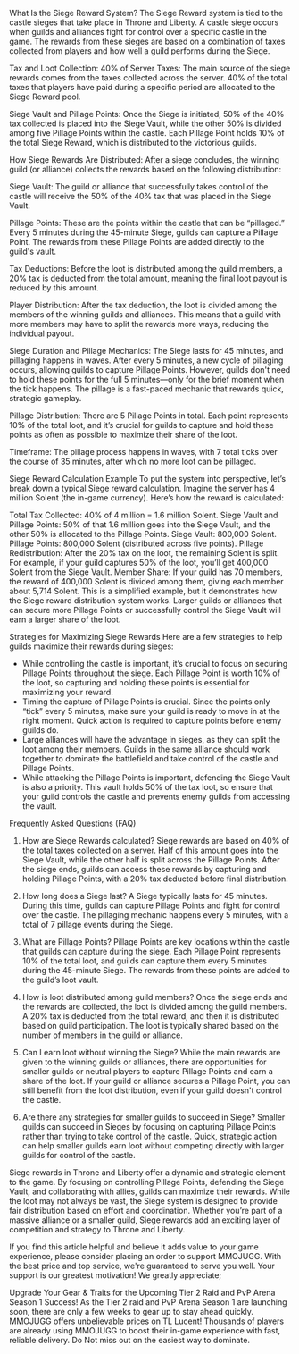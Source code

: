 What Is the Siege Reward System?
The Siege Reward system is tied to the castle sieges that take place in Throne and Liberty. A castle siege occurs when guilds and alliances fight for control over a specific castle in the game. The rewards from these sieges are based on a combination of taxes collected from players and how well a guild performs during the Siege.

Tax and Loot Collection:
40% of Server Taxes: The main source of the siege rewards comes from the taxes collected across the server. 40% of the total taxes that players have paid during a specific period are allocated to the Siege Reward pool.

Siege Vault and Pillage Points:
Once the Siege is initiated, 50% of the 40% tax collected is placed into the Siege Vault, while the other 50% is divided among five Pillage Points within the castle. Each Pillage Point holds 10% of the total Siege Reward, which is distributed to the victorious guilds.

How Siege Rewards Are Distributed:
After a siege concludes, the winning guild (or alliance) collects the rewards based on the following distribution:

Siege Vault: The guild or alliance that successfully takes control of the castle will receive the 50% of the 40% tax that was placed in the Siege Vault.

Pillage Points: These are the points within the castle that can be “pillaged.” Every 5 minutes during the 45-minute Siege, guilds can capture a Pillage Point. The rewards from these Pillage Points are added directly to the guild's vault.

Tax Deductions: Before the loot is distributed among the guild members, a 20% tax is deducted from the total amount, meaning the final loot payout is reduced by this amount.

Player Distribution: After the tax deduction, the loot is divided among the members of the winning guilds and alliances. This means that a guild with more members may have to split the rewards more ways, reducing the individual payout.

Siege Duration and Pillage Mechanics:
The Siege lasts for 45 minutes, and pillaging happens in waves. After every 5 minutes, a new cycle of pillaging occurs, allowing guilds to capture Pillage Points. However, guilds don't need to hold these points for the full 5 minutes—only for the brief moment when the tick happens. The pillage is a fast-paced mechanic that rewards quick, strategic gameplay.

Pillage Distribution: There are 5 Pillage Points in total. Each point represents 10% of the total loot, and it’s crucial for guilds to capture and hold these points as often as possible to maximize their share of the loot.

Timeframe: The pillage process happens in waves, with 7 total ticks over the course of 35 minutes, after which no more loot can be pillaged.

Siege Reward Calculation Example
To put the system into perspective, let’s break down a typical Siege reward calculation.
Imagine the server has 4 million Solent (the in-game currency). Here’s how the reward is calculated:

Total Tax Collected: 40% of 4 million = 1.6 million Solent.
Siege Vault and Pillage Points: 50% of that 1.6 million goes into the Siege Vault, and the other 50% is allocated to the Pillage Points.
Siege Vault: 800,000 Solent.
Pillage Points: 800,000 Solent (distributed across five points).
Pillage Redistribution: After the 20% tax on the loot, the remaining Solent is split. For example, if your guild captures 50% of the loot, you’ll get 400,000 Solent from the Siege Vault.
Member Share: If your guild has 70 members, the reward of 400,000 Solent is divided among them, giving each member about 5,714 Solent.
This is a simplified example, but it demonstrates how the Siege reward distribution system works. Larger guilds or alliances that can secure more Pillage Points or successfully control the Siege Vault will earn a larger share of the loot.

Strategies for Maximizing Siege Rewards
Here are a few strategies to help guilds maximize their rewards during sieges:
- While controlling the castle is important, it’s crucial to focus on securing Pillage Points throughout the siege. Each Pillage Point is worth 10% of the loot, so capturing and holding these points is essential for maximizing your reward.
- Timing the capture of Pillage Points is crucial. Since the points only “tick” every 5 minutes, make sure your guild is ready to move in at the right moment. Quick action is required to capture points before enemy guilds do.
- Large alliances will have the advantage in sieges, as they can split the loot among their members. Guilds in the same alliance should work together to dominate the battlefield and take control of the castle and Pillage Points.
- While attacking the Pillage Points is important, defending the Siege Vault is also a priority. This vault holds 50% of the tax loot, so ensure that your guild controls the castle and prevents enemy guilds from accessing the vault.

Frequently Asked Questions (FAQ)

1. How are Siege Rewards calculated?
Siege rewards are based on 40% of the total taxes collected on a server. Half of this amount goes into the Siege Vault, while the other half is split across the Pillage Points. After the siege ends, guilds can access these rewards by capturing and holding Pillage Points, with a 20% tax deducted before final distribution.

2. How long does a Siege last?
A Siege typically lasts for 45 minutes. During this time, guilds can capture Pillage Points and fight for control over the castle. The pillaging mechanic happens every 5 minutes, with a total of 7 pillage events during the Siege.

3. What are Pillage Points?
Pillage Points are key locations within the castle that guilds can capture during the siege. Each Pillage Point represents 10% of the total loot, and guilds can capture them every 5 minutes during the 45-minute Siege. The rewards from these points are added to the guild’s loot vault.

4. How is loot distributed among guild members?
Once the siege ends and the rewards are collected, the loot is divided among the guild members. A 20% tax is deducted from the total reward, and then it is distributed based on guild participation. The loot is typically shared based on the number of members in the guild or alliance.

5. Can I earn loot without winning the Siege?
While the main rewards are given to the winning guilds or alliances, there are opportunities for smaller guilds or neutral players to capture Pillage Points and earn a share of the loot. If your guild or alliance secures a Pillage Point, you can still benefit from the loot distribution, even if your guild doesn't control the castle.

6. Are there any strategies for smaller guilds to succeed in Siege?
Smaller guilds can succeed in Sieges by focusing on capturing Pillage Points rather than trying to take control of the castle. Quick, strategic action can help smaller guilds earn loot without competing directly with larger guilds for control of the castle.

Siege rewards in Throne and Liberty offer a dynamic and strategic element to the game. By focusing on controlling Pillage Points, defending the Siege Vault, and collaborating with allies, guilds can maximize their rewards. While the loot may not always be vast, the Siege system is designed to provide fair distribution based on effort and coordination. Whether you’re part of a massive alliance or a smaller guild, Siege rewards add an exciting layer of competition and strategy to Throne and Liberty.

If you find this article helpful and believe it adds value to your game experience, please consider placing an order to support MMOJUGG. With the best price and top service, we're guaranteed to serve you well. Your support is our greatest motivation! We greatly appreciate; 

Upgrade Your Gear & Traits for the Upcoming Tier 2 Raid and PvP Arena Season 1 Success! As the Tier 2 raid and PvP Arena Season 1 are launching soon, there are only a few weeks to gear up to stay ahead quickly. MMOJUGG offers unbelievable prices on TL Lucent! Thousands of players are already using MMOJUGG to boost their in-game experience with fast, reliable delivery. Do Not miss out on the easiest way to dominate. 